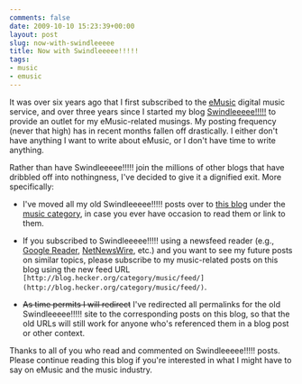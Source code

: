 ```yaml
---
comments: false
date: 2009-10-10 15:23:39+00:00
layout: post
slug: now-with-swindleeeee
title: Now with Swindleeeee!!!!!
tags:
- music
- emusic
---
```


It was over six years ago that I first subscribed to the [eMusic](http://www.emusic.com/) digital music service, and over three years since I started my blog [Swindleeeee!!!!!](http://swindleeeee.com/) to provide an outlet for my eMusic-related musings. My posting frequency (never that high) has in recent months fallen off drastically. I either don't have anything I want to write about eMusic, or I don't have time to write anything.

Rather than have Swindleeeee!!!!! join the millions of other blogs that have dribbled off into nothingness, I've decided to give it a dignified exit. More specifically:




  * I've moved all my old Swindleeeee!!!!! posts over to [this blog](http://blog.hecker.org/) under the [music category](http://blog.hecker.org/category/music/), in case you ever have occasion to read them or link to them.


  * If you subscribed to Swindleeeee!!!!! using a newsfeed reader (e.g., [Google Reader](http://www.google.com/reader/), [NetNewsWire](http://www.newsgator.com/INDIVIDUALS/NETNEWSWIRE/), etc.) and you want to see my future posts on similar topics, please subscribe to my music-related posts on this blog using the new feed URL `[http://blog.hecker.org/category/music/feed/](http://blog.hecker.org/category/music/feed/)`.


  * <del>As time permits I will redirect</del> I've redirected all permalinks for the old Swindleeeee!!!!! site to the corresponding posts on this blog, so that the old URLs will still work for anyone who's referenced them in a blog post or other context.


Thanks to all of you who read and commented on Swindleeeee!!!!! posts. Please continue reading this blog if you're interested in what I might have to say on eMusic and the music industry.
